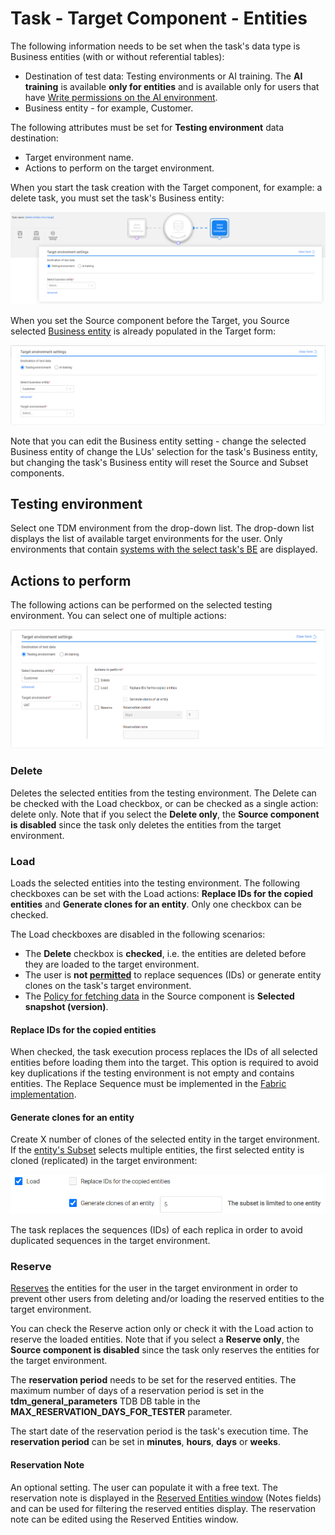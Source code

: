 # Task - Target Component - Entities 

The following information needs to be set when the task's data type is Business entities (with or without referential tables):

- Destination of test data: Testing environments or AI training. The **AI training** is available **only for entities** and is available only for users that have [Write permissions on the AI environment](10_environment_roles_tab.md#ai-environment---permission-set).
- Business entity - for example, Customer.

The following attributes must be set for **Testing environment** data destination:

- Target environment name.
- Actions to perform on the target environment.

When you start the task creation with the Target component, for example: a delete task, you must set the task's Business entity:

![target example1](images/task_target_component_delete_only.png)



When you set the Source component before the Target, you Source selected [Business entity](14b_task_source_component_entities.md#business-entity) is already populated in the Target form:

![target example2](images/task_target_component_load_entities1.png)

Note that you can edit the Business entity setting - change the selected Business entity of change the LUs' selection for the task's Business entity, but changing the task's Business entity will reset the Source and Subset components.



## Testing environment

Select one TDM environment from the drop-down list. The drop-down list displays the list of available target environments for the user. Only environments that contain [systems with the select task's BE](11_environment_products_tab.md) are displayed.



## Actions to perform

The following actions can be performed on the selected testing environment. You can select one of multiple actions: 

![target example3](images/task_target_component_task_actions.png)

### Delete

Deletes the selected entities from the testing environment. The Delete can be checked with the Load checkbox, or can be checked as a single action: delete only. Note that if you select the **Delete only**, the **Source component is disabled** since the task only deletes the entities from the target environment.

### Load

Loads the selected entities into the testing environment. The following checkboxes can be set with the Load actions: **Replace IDs for the copied entities** and **Generate clones for an entity**.  Only one checkbox can be checked. 

The Load checkboxes are disabled in the following scenarios:

- The **Delete** checkbox is **checked**, i.e. the entities are deleted before they are loaded to the target environment.
- The user is **not [permitted](10_environment_roles_tab.md#permissions)** to replace sequences (IDs) or generate entity clones on the task's target environment.
- The [Policy for fetching data](14b_task_source_component_entities.md#policy-for-fetching-data) in the Source component is **Selected snapshot (version)**. 

#### Replace IDs for the copied entities 

When checked, the task execution process replaces the IDs of all selected entities before loading them into the target. This option is required to avoid key duplications if the testing environment is not empty and contains entities. The Replace Sequence must be implemented in the [Fabric implementation](/articles/TDM/tdm_implementation/11_tdm_implementation_using_generic_flows.md#step-2---create-sequences).

#### Generate clones for an entity

Create X number of clones of the selected entity in the target environment. If the [entity's Subset](15a_entity_subset.md) selects multiple entities, the first selected entity is cloned (replicated) in the target environment:



![entity clone](images/task_target_load_entity_clone.png)

The task replaces the sequences (IDs) of each replica in order to avoid duplicated sequences in the target environment.

### Reserve

[Reserves](/articles/TDM/tdm_architecture/08_entity_reservation.md) the entities for the user in the target environment in order to prevent other users from deleting and/or loading the reserved entities to the target environment.

You can check the Reserve action only or check it with the Load action to reserve the loaded entities.  Note that if you select a **Reserve only**, the **Source component is disabled** since the task only reserves the entities for the target environment.

The **reservation period** needs to be set for the reserved entities.  The maximum number of days of a reservation period is set in the **tdm_general_parameters** TDB DB table in the **MAX_RESERVATION_DAYS_FOR_TESTER** parameter.

The start date of the reservation period is the task's execution time. The **reservation period** can be set in **minutes**, **hours**, **days** or **weeks**.

#### Reservation Note

An optional setting. The user can populate it with a free text. The reservation note is displayed in the [Reserved Entities window](/articles/TDM/tdm_gui/13_reserved_entities_window.md) (Notes fields) and can be used for filtering the reserved entities display. The reservation note can be edited using the Reserved Entities window.


